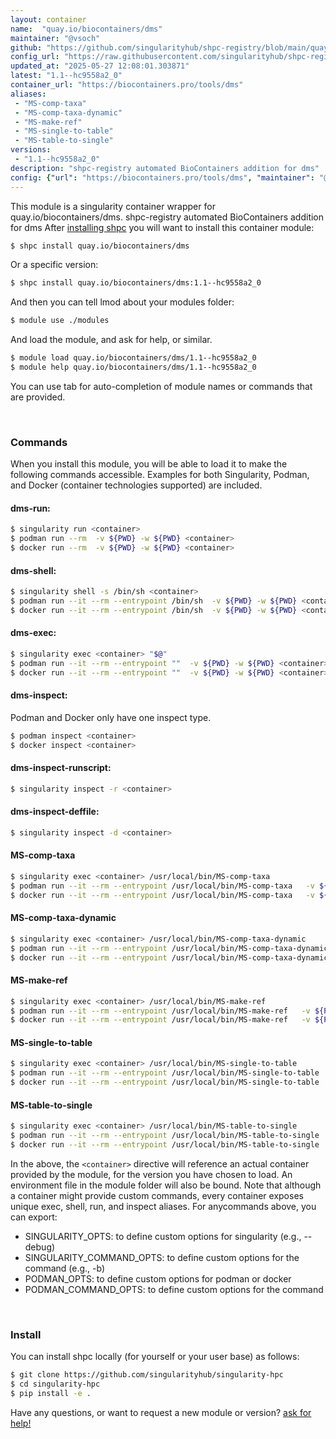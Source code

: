```yaml
---
layout: container
name:  "quay.io/biocontainers/dms"
maintainer: "@vsoch"
github: "https://github.com/singularityhub/shpc-registry/blob/main/quay.io/biocontainers/dms/container.yaml"
config_url: "https://raw.githubusercontent.com/singularityhub/shpc-registry/main/quay.io/biocontainers/dms/container.yaml"
updated_at: "2025-05-27 12:08:01.303871"
latest: "1.1--hc9558a2_0"
container_url: "https://biocontainers.pro/tools/dms"
aliases:
 - "MS-comp-taxa"
 - "MS-comp-taxa-dynamic"
 - "MS-make-ref"
 - "MS-single-to-table"
 - "MS-table-to-single"
versions:
 - "1.1--hc9558a2_0"
description: "shpc-registry automated BioContainers addition for dms"
config: {"url": "https://biocontainers.pro/tools/dms", "maintainer": "@vsoch", "description": "shpc-registry automated BioContainers addition for dms", "latest": {"1.1--hc9558a2_0": "sha256:6f1b91fe03e79e3a509c8cf5ec275db845a741960233ec6abf36290307514486"}, "tags": {"1.1--hc9558a2_0": "sha256:6f1b91fe03e79e3a509c8cf5ec275db845a741960233ec6abf36290307514486"}, "docker": "quay.io/biocontainers/dms", "aliases": {"MS-comp-taxa": "/usr/local/bin/MS-comp-taxa", "MS-comp-taxa-dynamic": "/usr/local/bin/MS-comp-taxa-dynamic", "MS-make-ref": "/usr/local/bin/MS-make-ref", "MS-single-to-table": "/usr/local/bin/MS-single-to-table", "MS-table-to-single": "/usr/local/bin/MS-table-to-single"}}
---
```


This module is a singularity container wrapper for quay.io/biocontainers/dms.
shpc-registry automated BioContainers addition for dms
After [installing shpc](#install) you will want to install this container module:


```bash
$ shpc install quay.io/biocontainers/dms
```

Or a specific version:

```bash
$ shpc install quay.io/biocontainers/dms:1.1--hc9558a2_0
```

And then you can tell lmod about your modules folder:

```bash
$ module use ./modules
```

And load the module, and ask for help, or similar.

```bash
$ module load quay.io/biocontainers/dms/1.1--hc9558a2_0
$ module help quay.io/biocontainers/dms/1.1--hc9558a2_0
```

You can use tab for auto-completion of module names or commands that are provided.

<br>

### Commands

When you install this module, you will be able to load it to make the following commands accessible.
Examples for both Singularity, Podman, and Docker (container technologies supported) are included.

#### dms-run:

```bash
$ singularity run <container>
$ podman run --rm  -v ${PWD} -w ${PWD} <container>
$ docker run --rm  -v ${PWD} -w ${PWD} <container>
```

#### dms-shell:

```bash
$ singularity shell -s /bin/sh <container>
$ podman run --it --rm --entrypoint /bin/sh  -v ${PWD} -w ${PWD} <container>
$ docker run --it --rm --entrypoint /bin/sh  -v ${PWD} -w ${PWD} <container>
```

#### dms-exec:

```bash
$ singularity exec <container> "$@"
$ podman run --it --rm --entrypoint ""  -v ${PWD} -w ${PWD} <container> "$@"
$ docker run --it --rm --entrypoint ""  -v ${PWD} -w ${PWD} <container> "$@"
```

#### dms-inspect:

Podman and Docker only have one inspect type.

```bash
$ podman inspect <container>
$ docker inspect <container>
```

#### dms-inspect-runscript:

```bash
$ singularity inspect -r <container>
```

#### dms-inspect-deffile:

```bash
$ singularity inspect -d <container>
```


#### MS-comp-taxa

```bash
$ singularity exec <container> /usr/local/bin/MS-comp-taxa
$ podman run --it --rm --entrypoint /usr/local/bin/MS-comp-taxa   -v ${PWD} -w ${PWD} <container> -c " $@"
$ docker run --it --rm --entrypoint /usr/local/bin/MS-comp-taxa   -v ${PWD} -w ${PWD} <container> -c " $@"
```


#### MS-comp-taxa-dynamic

```bash
$ singularity exec <container> /usr/local/bin/MS-comp-taxa-dynamic
$ podman run --it --rm --entrypoint /usr/local/bin/MS-comp-taxa-dynamic   -v ${PWD} -w ${PWD} <container> -c " $@"
$ docker run --it --rm --entrypoint /usr/local/bin/MS-comp-taxa-dynamic   -v ${PWD} -w ${PWD} <container> -c " $@"
```


#### MS-make-ref

```bash
$ singularity exec <container> /usr/local/bin/MS-make-ref
$ podman run --it --rm --entrypoint /usr/local/bin/MS-make-ref   -v ${PWD} -w ${PWD} <container> -c " $@"
$ docker run --it --rm --entrypoint /usr/local/bin/MS-make-ref   -v ${PWD} -w ${PWD} <container> -c " $@"
```


#### MS-single-to-table

```bash
$ singularity exec <container> /usr/local/bin/MS-single-to-table
$ podman run --it --rm --entrypoint /usr/local/bin/MS-single-to-table   -v ${PWD} -w ${PWD} <container> -c " $@"
$ docker run --it --rm --entrypoint /usr/local/bin/MS-single-to-table   -v ${PWD} -w ${PWD} <container> -c " $@"
```


#### MS-table-to-single

```bash
$ singularity exec <container> /usr/local/bin/MS-table-to-single
$ podman run --it --rm --entrypoint /usr/local/bin/MS-table-to-single   -v ${PWD} -w ${PWD} <container> -c " $@"
$ docker run --it --rm --entrypoint /usr/local/bin/MS-table-to-single   -v ${PWD} -w ${PWD} <container> -c " $@"
```



In the above, the `<container>` directive will reference an actual container provided
by the module, for the version you have chosen to load. An environment file in the
module folder will also be bound. Note that although a container
might provide custom commands, every container exposes unique exec, shell, run, and
inspect aliases. For anycommands above, you can export:

 - SINGULARITY_OPTS: to define custom options for singularity (e.g., --debug)
 - SINGULARITY_COMMAND_OPTS: to define custom options for the command (e.g., -b)
 - PODMAN_OPTS: to define custom options for podman or docker
 - PODMAN_COMMAND_OPTS: to define custom options for the command

<br>

### Install

You can install shpc locally (for yourself or your user base) as follows:

```bash
$ git clone https://github.com/singularityhub/singularity-hpc
$ cd singularity-hpc
$ pip install -e .
```

Have any questions, or want to request a new module or version? [ask for help!](https://github.com/singularityhub/singularity-hpc/issues)